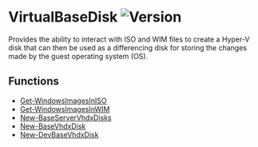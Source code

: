 # VirtualBaseDisk ![Version](https://img.shields.io/myget/dcjulian29-powershell/v/VirtualBaseDisk)

Provides the ability to interact with ISO and WIM files to create a Hyper-V
disk that can then be used as a differencing disk for storing the changes
made by the guest operating system (OS).

## Functions

- [Get-WindowsImagesInISO](docs/Get-WindowsImagesInISO.md)
- [Get-WindowsImagesInWIM](docs/Get-WindowsImagesInWIM.md)
- [New-BaseServerVhdxDisks](docs/New-BaseServerVhdxDisks.md)
- [New-BaseVhdxDisk](docs/New-BaseVhdxDisk.md)
- [New-DevBaseVhdxDisk](docs/New-DevBaseVhdxDisk.md)
